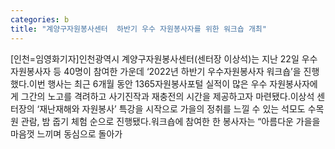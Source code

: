 ```yaml
---
categories: b
title: "계양구자원봉사센터  하반기 우수 자원봉사자를 위한 워크숍 개최"
---
```

[인천=임영화기자]인천광역시 계양구자원봉사센터(센터장 이상석)는 지난 22일 우수자원봉사자 등 40명이 참여한 가운데 ‘2022년 하반기 우수자원봉사자 워크숍’을 진행했다.이번 행사는 최근 6개월 동안 1365자원봉사포털 실적이 많은 우수 자원봉사자에게 그간의 노고를 격려하고 사기진작과 재충전의 시간을 제공하고자 마련됐다.이상석 센터장의 ‘재난재해와 자원봉사’ 특강을 시작으로 가을의 정취를 느낄 수 있는 석모도 수목원 관람, 밤 줍기 체험 순으로 진행됐다.워크숍에 참여한 한 봉사자는 “아름다운 가을을 마음껏 느끼며 동심으로 돌아가
